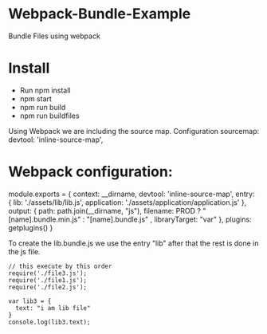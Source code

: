 # Webpack-Bundle-Example
Bundle Files using webpack

# Install

* Run npm install
* npm start
* npm run build
* npm run buildfiles


Using Webpack we are including the source map.
Configuration sourcemap: devtool: 'inline-source-map',


# Webpack configuration:

module.exports = {
  context: __dirname,
  devtool: 'inline-source-map',
  entry: {
      lib: './assets/lib/lib.js',
      application: './assets/application/application.js'
  },
  output: {
    path: path.join(__dirname, "js"),
    filename: PROD ? "[name].bundle.min.js" : "[name].bundle.js" ,
    libraryTarget: "var"
  },
  plugins: getplugins()
}

To create the lib.bundle.js we use the entry "lib" after that the rest is done in the js file.

```
// this execute by this order
require('./file3.js');
require('./file1.js');
require('./file2.js');

var lib3 = {
  text: "i am lib file"
}
console.log(lib3.text);
```
